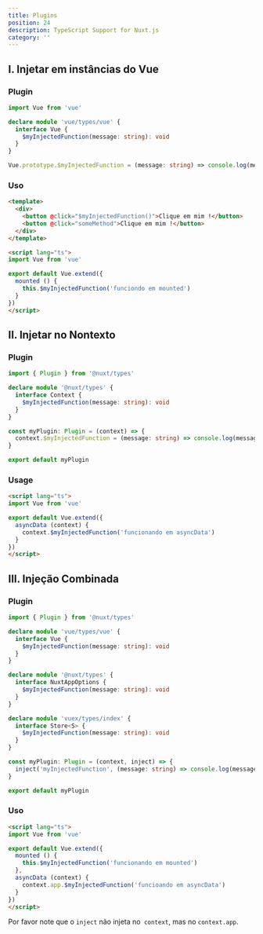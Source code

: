 ```yaml
---
title: Plugins
position: 24
description: TypeScript Support for Nuxt.js
category: ''
---
```


## I. Injetar em instâncias do Vue

### Plugin

```ts
import Vue from 'vue'

declare module 'vue/types/vue' {
  interface Vue {
    $myInjectedFunction(message: string): void
  }
}

Vue.prototype.$myInjectedFunction = (message: string) => console.log(message)
```

### Uso

```html
<template>
  <div>
    <button @click="$myInjectedFunction()">Clique em mim !</button>
    <button @click="someMethod">Clique em mim !</button>
  </div>
</template>

<script lang="ts">
import Vue from 'vue'

export default Vue.extend({
  mounted () {
    this.$myInjectedFunction('funciondo em mounted')
  }
})
</script>
```

## II. Injetar no Nontexto

### Plugin

```ts
import { Plugin } from '@nuxt/types'

declare module '@nuxt/types' {
  interface Context {
    $myInjectedFunction(message: string): void
  }
}

const myPlugin: Plugin = (context) => {
  context.$myInjectedFunction = (message: string) => console.log(message)
}

export default myPlugin
```

### Usage

```html
<script lang="ts">
import Vue from 'vue'

export default Vue.extend({
  asyncData (context) {
    context.$myInjectedFunction('funcionando em asyncData')
  }
})
</script>
```

## III. Injeção Combinada

### Plugin

```ts
import { Plugin } from '@nuxt/types'

declare module 'vue/types/vue' {
  interface Vue {
    $myInjectedFunction(message: string): void
  }
}

declare module '@nuxt/types' {
  interface NuxtAppOptions {
    $myInjectedFunction(message: string): void
  }
}

declare module 'vuex/types/index' {
  interface Store<S> {
    $myInjectedFunction(message: string): void
  }
}

const myPlugin: Plugin = (context, inject) => {
  inject('myInjectedFunction', (message: string) => console.log(message))
}

export default myPlugin
```

### Uso

```html
<script lang="ts">
import Vue from 'vue'

export default Vue.extend({
  mounted () {
    this.$myInjectedFunction('funcionando em mounted')
  },
  asyncData (context) {
    context.app.$myInjectedFunction('funcioando em asyncData')
  }
})
</script>
```

<alert type="info">

Por favor note que o `inject` não injeta no` context`, mas no `context.app`.

</alert>
